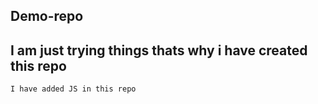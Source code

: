 ## Demo-repo
## I am just trying things thats why i have created this repo
    I have added JS in this repo 

